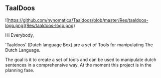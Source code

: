 

<h2>TaalDoos</h2>

![https://github.com/nynomatica/Taaldoos/blob/master/Res/taaldoos-logo.png](Res/taaldoos-logo.png)

Hi Everybody,

'Taaldoos' (Dutch language Box) are a set of Tools for manipulating The Dutch Language.

The goal is it to create a set of tools and can be used to manipulate dutch sentences in a comprehensive way. At the moment this project is in the planning fase.
